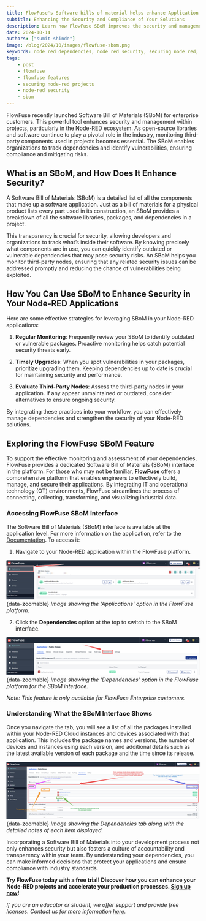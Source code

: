 ```yaml
---
title: FlowFuse's Software bills of material helps enhance Application Security and Management
subtitle: Enhancing the Security and Compliance of Your Solutions
description: Learn how FlowFuse SBoM improves the security and management of Node-RED solutions by tracking dependencies and identifying vulnerabilities.
date: 2024-10-14
authors: ["sumit-shinde"]
image: /blog/2024/10/images/flowfuse-sbom.png
keywords: node red dependencies, node red security, securing node red, secure node red, sbom security, software bill of materials example, sbom open source, sbom tool, third party library vulnerabilities, industrial iot security, iot application vulnerabilities, iot application security
tags:
    - post
    - flowfuse
    - flowfuse features
    - securing node-red projects
    - node-red security
    - sbom
---
```


FlowFuse recently launched Software Bill of Materials (SBoM) for enterprise customers. This powerful tool enhances security and management within projects, particularly in the Node-RED ecosystem. As open-source libraries and software continue to play a pivotal role in the industry, monitoring third-party components used in projects becomes essential. The SBoM enables organizations to track dependencies and identify vulnerabilities, ensuring compliance and mitigating risks.

<!--more-->

## What is an SBoM, and How Does It Enhance Security?

A Software Bill of Materials (SBoM) is a detailed list of all the components that make up a software application. Just as a bill of materials for a physical product lists every part used in its construction, an SBoM provides a breakdown of all the software libraries, packages, and dependencies in a project.

This transparency is crucial for security, allowing developers and organizations to track what’s inside their software. By knowing precisely what components are in use, you can quickly identify outdated or vulnerable dependencies that may pose security risks. An SBoM helps you monitor third-party nodes, ensuring that any related security issues can be addressed promptly and reducing the chance of vulnerabilities being exploited.

## How You Can Use SBoM to Enhance Security in Your Node-RED Applications

Here are some effective strategies for leveraging SBoM in your Node-RED applications:

1. **Regular Monitoring**: Frequently review your SBoM to identify outdated or vulnerable packages. Proactive monitoring helps catch potential security threats early.

2. **Timely Upgrades**: When you spot vulnerabilities in your packages, prioritize upgrading them. Keeping dependencies up to date is crucial for maintaining security and performance.

3. **Evaluate Third-Party Nodes**: Assess the third-party nodes in your application. If any appear unmaintained or outdated, consider alternatives to ensure ongoing security.

By integrating these practices into your workflow, you can effectively manage dependencies and strengthen the security of your Node-RED solutions.

## Exploring the FlowFuse SBoM Feature

To support the effective monitoring and assessment of your dependencies, FlowFuse provides a dedicated Software Bill of Materials (SBoM) interface in the platform. For those who may not be familiar, **[FlowFuse](/)** offers a comprehensive platform that enables engineers to effectively build, manage, and secure their applications. By integrating IT and operational technology (OT) environments, FlowFuse streamlines the process of connecting, collecting, transforming, and visualizing industrial data.

### Accessing FlowFuse SBoM Interface

The Software Bill of Materials (SBoM) interface is available at the application level. For more information on the application, refer to the [Documentation](https://flowfuse.com/docs/user/concepts/#application). To access it:

1. Navigate to your Node-RED application within the FlowFuse platform.

![Image showing the 'Applications' option in the FlowFuse platform](./images/applications-options-in-the-ff.png){data-zoomable}
_Image showing the 'Applications' option in the FlowFuse platform._

2. Click the **Dependencies** option at the top to switch to the SBoM interface.

![Image showing the 'Dependencies' option in the FlowFuse platform for the SBoM interface.](./images/dependencies-tab-option.png){data-zoomable}
_Image showing the 'Dependencies' option in the FlowFuse platform for the SBoM interface._

*Note: This feature is only available for FlowFuse Enterprise customers.*

### Understanding What the SBoM Interface Shows

Once you navigate the tab, you will see a list of all the packages installed within your Node-RED Cloud instances and devices associated with that application. This includes the package names and versions, the number of devices and instances using each version, and additional details such as the latest available version of each package and the time since its release.

![Image showing the Dependencies tab along with the detailed notes of each item displayed.](./images/the-dependency-tab-info.png){data-zoomable}
_Image showing the Dependencies tab along with the detailed notes of each item displayed._

Incorporating a Software Bill of Materials into your development process not only enhances security but also fosters a culture of accountability and transparency within your team. By understanding your dependencies, you can make informed decisions that protect your applications and ensure compliance with industry standards. 

**Try FlowFuse today with a free trial! Discover how you can enhance your Node-RED projects and accelerate your production processes. [Sign up now](https://app.flowfuse.com/account/create)!**

*If you are an educator or student, we offer support and provide free licenses. Contact us for more information [here](/education/).*
